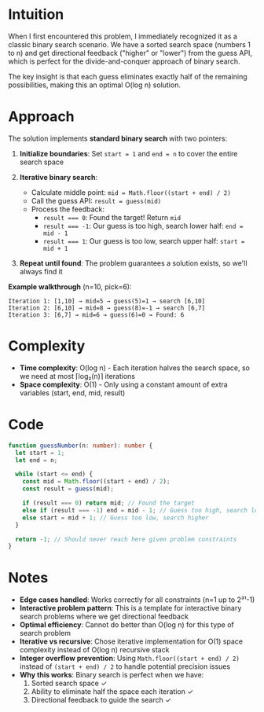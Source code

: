 # Intuition

When I first encountered this problem, I immediately recognized it as a classic binary search scenario. We have a sorted search space (numbers 1 to n) and get directional feedback ("higher" or "lower") from the guess API, which is perfect for the divide-and-conquer approach of binary search.

The key insight is that each guess eliminates exactly half of the remaining possibilities, making this an optimal O(log n) solution.

# Approach

The solution implements **standard binary search** with two pointers:

1. **Initialize boundaries**: Set `start = 1` and `end = n` to cover the entire search space

2. **Iterative binary search**:

   - Calculate middle point: `mid = Math.floor((start + end) / 2)`
   - Call the guess API: `result = guess(mid)`
   - Process the feedback:
     - `result === 0`: Found the target! Return `mid`
     - `result === -1`: Our guess is too high, search lower half: `end = mid - 1`
     - `result === 1`: Our guess is too low, search upper half: `start = mid + 1`

3. **Repeat until found**: The problem guarantees a solution exists, so we'll always find it

**Example walkthrough** (n=10, pick=6):

```
Iteration 1: [1,10] → mid=5 → guess(5)=1 → search [6,10]
Iteration 2: [6,10] → mid=8 → guess(8)=-1 → search [6,7]
Iteration 3: [6,7] → mid=6 → guess(6)=0 → Found: 6
```

# Complexity

- **Time complexity**: O(log n) - Each iteration halves the search space, so we need at most ⌈log₂(n)⌉ iterations
- **Space complexity**: O(1) - Only using a constant amount of extra variables (start, end, mid, result)

# Code

```typescript
function guessNumber(n: number): number {
  let start = 1;
  let end = n;

  while (start <= end) {
    const mid = Math.floor((start + end) / 2);
    const result = guess(mid);

    if (result === 0) return mid; // Found the target
    else if (result === -1) end = mid - 1; // Guess too high, search lower
    else start = mid + 1; // Guess too low, search higher
  }

  return -1; // Should never reach here given problem constraints
}
```

# Notes

- **Edge cases handled**: Works correctly for all constraints (n=1 up to 2³¹-1)
- **Interactive problem pattern**: This is a template for interactive binary search problems where we get directional feedback
- **Optimal efficiency**: Cannot do better than O(log n) for this type of search problem
- **Iterative vs recursive**: Chose iterative implementation for O(1) space complexity instead of O(log n) recursive stack
- **Integer overflow prevention**: Using `Math.floor((start + end) / 2)` instead of `(start + end) / 2` to handle potential precision issues
- **Why this works**: Binary search is perfect when we have:
  1. Sorted search space ✓
  2. Ability to eliminate half the space each iteration ✓
  3. Directional feedback to guide the search ✓
